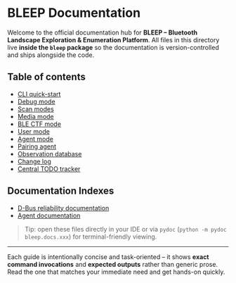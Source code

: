 # BLEEP Documentation

Welcome to the official documentation hub for **BLEEP – Bluetooth Landscape Exploration & Enumeration Platform**.  All files in this directory live **inside the `bleep` package** so the documentation is version-controlled and ships alongside the code.

## Table of contents

- [CLI quick-start](cli_usage.md)
- [Debug mode](debug_mode.md)
- [Scan modes](ble_scan_modes.md)
- [Media mode](media_mode.md)
- [BLE CTF mode](ble_ctf_mode.md)
- [User mode](user_mode.md)
- [Agent mode](agent_mode.md)
- [Pairing agent](pairing_agent.md)
- [Observation database](observation_db.md)
- [Change log](changelog.md)
- [Central TODO tracker](todo_tracker.md)

## Documentation Indexes

- [D-Bus reliability documentation](dbus_documentation_index.md)
- [Agent documentation](agent_documentation_index.md)

> Tip: open these files directly in your IDE or via `pydoc` (``python -m pydoc bleep.docs.xxx``) for terminal-friendly viewing.

---

Each guide is intentionally concise and task-oriented – it shows **exact command invocations** and **expected outputs** rather than generic prose.  Read the one that matches your immediate need and get hands-on quickly. 